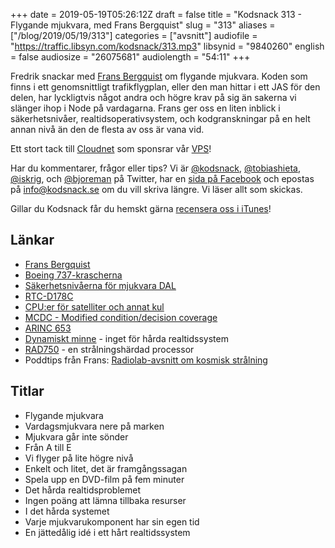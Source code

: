 +++
date = 2019-05-19T05:26:12Z
draft = false
title = "Kodsnack 313 - Flygande mjukvara, med Frans Bergquist"
slug = "313"
aliases = ["/blog/2019/05/19/313"]
categories = ["avsnitt"]
audiofile = "https://traffic.libsyn.com/kodsnack/313.mp3"
libsynid = "9840260"
english = false
audiosize = "26075681"
audiolength = "54:11"
+++

Fredrik snackar med [Frans Bergquist](https://twitter.com/fransbergquist) om flygande mjukvara. Koden som finns i ett genomsnittligt trafikflygplan, eller den man hittar i ett JAS för den delen, har lyckligtvis något andra och högre krav på sig än sakerna vi slänger ihop i Node på vardagarna. Frans ger oss en liten inblick i säkerhetsnivåer, realtidsoperativsystem, och kodgranskningar på en helt annan nivå än den de flesta av oss är vana vid.

Ett stort tack till [Cloudnet](http://www.cloudnet.se) som sponsrar vår [VPS](http://en.wikipedia.org/wiki/Virtual_private_server)!

Har du kommentarer, frågor eller tips? Vi är [@kodsnack](https://www.twitter.com/kodsnack), [@tobiashieta](https://www.twitter.com/tobiashieta), [@iskrig](https://www.twitter.com/iskrig), och [@bjoreman](https://www.twitter.com/bjoreman) på Twitter, har en [sida på Facebook](https://www.facebook.com/kodsnack) och epostas på [info@kodsnack.se](mailto:info@kodsnack.se) om du vill skriva längre. Vi läser allt som skickas.

Gillar du Kodsnack får du hemskt gärna [recensera oss i iTunes](http://itunes.apple.com/se/podcast/kodsnack/id561631498?l=en)!

## Länkar ##
* [Frans Bergquist](https://twitter.com/fransbergquist)
* [Boeing 737-krascherna](https://en.wikipedia.org/wiki/Boeing_737_MAX_groundings)
* [Säkerhetsnivåerna för mjukvara DAL](https://en.wikipedia.org/wiki/DO-178C#Software_level)
* [RTC-D178C](https://en.wikipedia.org/wiki/DO-178C)
* [CPU:er för satelliter och annat kul](http://www.cpushack.com/space-craft-cpu.html)
* [MCDC - Modified condition/decision coverage](https://en.wikipedia.org/wiki/Modified_condition/decision_coverage)
* [ARINC 653](https://en.wikipedia.org/wiki/ARINC_653)
* [Dynamiskt minne](https://en.wikipedia.org/wiki/Memory_management#Dynamic_memory_allocation) - inget för hårda realtidssystem
* [RAD750](https://en.wikipedia.org/wiki/RAD750) - en strålningshärdad processor
* Poddtips från Frans: [Radiolab-avsnitt om kosmisk strålning](https://www.wnycstudios.org/story/bit-flip)

## Titlar ##
* Flygande mjukvara
* Vardagsmjukvara nere på marken
* Mjukvara går inte sönder
* Från A till E
* Vi flyger på lite högre nivå
* Enkelt och litet, det är framgångssagan
* Spela upp en DVD-film på fem minuter
* Det hårda realtidsproblemet
* Ingen poäng att lämna tillbaka resurser
* I det hårda systemet
* Varje mjukvarukomponent har sin egen tid
* En jättedålig idé i ett hårt realtidssystem